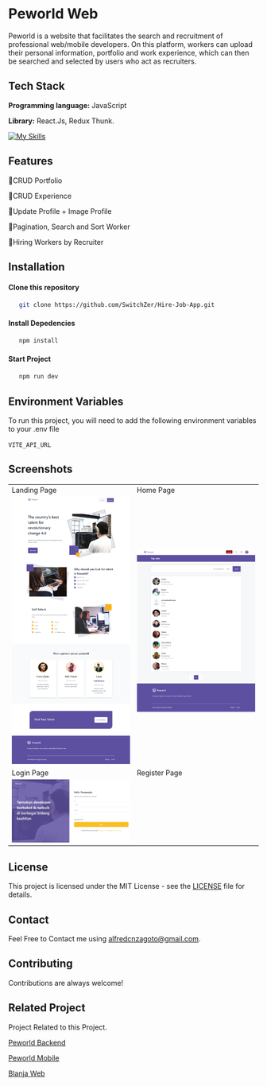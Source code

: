 # Peworld Web

Peworld is a website that facilitates the search and recruitment of professional web/mobile developers. On this platform, workers can upload their personal information, portfolio and work experience, which can then be searched and selected by users who act as recruiters.

## Tech Stack

**Programming language:** JavaScript

**Library:** React.Js, Redux Thunk.

[![My Skills](https://skillicons.dev/icons?i=js,html,css,tailwind,react,redux)](https://skillicons.dev)

## Features

🛄CRUD Portfolio

🛄CRUD Experience

🛄Update Profile + Image Profile

🛄Pagination, Search and Sort Worker

🛄Hiring Workers by Recruiter

## Installation

#### Clone this repository

```bash
   git clone https://github.com/SwitchZer/Hire-Job-App.git
```

#### Install Depedencies

```bash
   npm install
```

#### Start Project

```bash
   npm run dev
```

## Environment Variables

To run this project, you will need to add the following environment variables to your .env file

`VITE_API_URL`

## Screenshots

<table>
   <tr>
      <td>Landing Page</td>
      <td>Home Page</td>
   </tr>
   <tr>
      <td><img width="350px" src="./public/screenshoot/LandingPage.png" border="0" alt="" /></td>
      <td><img width="350px" src="./public/screenshoot/HomePage.png" border="0" alt="" /></td>
   </tr>
    <tr>
      <td>Login Page</td>
      <td>Register Page</td>
   </tr>
   <tr>
      <td><img width="350px" src="./public/screenshoot/LoginPage.png" border="0" alt="" /></td>
      <td><img width="350px" src="./public/screenshoot/RegisterRecruiters.png" border="0" alt="" />
      <img width="350px" src="./public/screenshoot/RegisterWorkers.png" border="0" alt="" /></td>
   </tr>
</table>

## License

This project is licensed under the MIT License - see the [LICENSE](LICENSE) file for details.

## Contact

Feel Free to Contact me using [alfredcnzagoto@gmail.com](alfredcnzagoto@gmail.com).

## Contributing

Contributions are always welcome!

## Related Project

Project Related to this Project.

[Peworld Backend](https://github.com/SwitchZer/hire-job-backend)

[Peworld Mobile](https://github.com/SwitchZer/PeWorld-Mobile)

[Blanja Web](https://github.com/SwitchZer/blanja-fe/tree/main)
